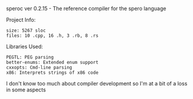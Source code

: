 speroc ver 0.2.15 - The reference compiler for the spero language

Project Info:

    size: 5267 sloc
    files: 10 .cpp, 16 .h, 3 .rb, 8 .rs

Libraries Used:

    PEGTL: PEG parsing
    better-enums: Extended enum support
    cxxopts: Cmd-line parsing
    x86: Interprets strings of x86 code

I don't know too much about compiler development so I'm at a bit of a loss in some aspects
